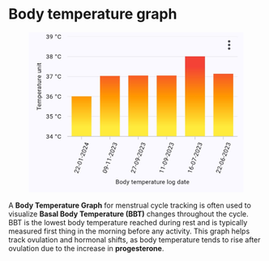 # Body temperature graph

<figure><img src="https://raw.githubusercontent.com/sandipkalola/menstrual_cycle_widget_example/main/assets/temp_graph.jpeg" alt="" width="563"><figcaption></figcaption></figure>

A **Body Temperature Graph** for menstrual cycle tracking is often used to visualize **Basal Body Temperature (BBT)** changes throughout the cycle. BBT is the lowest body temperature reached during rest and is typically measured first thing in the morning before any activity. This graph helps track ovulation and hormonal shifts, as body temperature tends to rise after ovulation due to the increase in **progesterone**.

